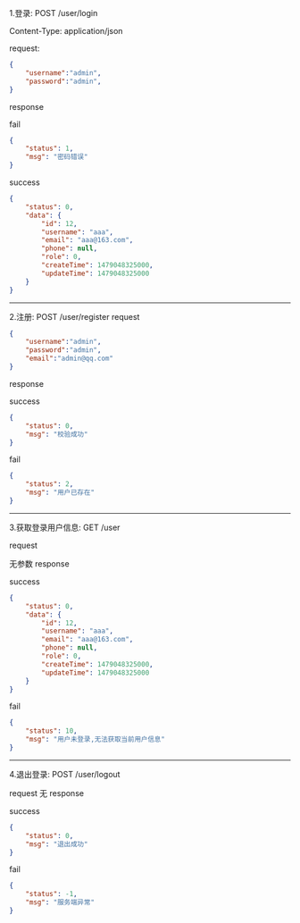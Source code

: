 1.登录: POST /user/login

Content-Type: application/json

request:
```json
{
	"username":"admin",
	"password":"admin",
}
```
response

fail
```json
{
    "status": 1,
    "msg": "密码错误"
}
```
success
```json
{
    "status": 0,
    "data": {
        "id": 12,
        "username": "aaa",
        "email": "aaa@163.com",
        "phone": null,
        "role": 0,
        "createTime": 1479048325000,
        "updateTime": 1479048325000
    }
}
```
---
2.注册: POST /user/register
request
```json
{
	"username":"admin",
	"password":"admin",
	"email":"admin@qq.com"
}
```

response

success
```json
{
    "status": 0,
    "msg": "校验成功"
}
```

fail
```json
{
    "status": 2,
    "msg": "用户已存在"
}
```
---
3.获取登录用户信息: GET /user

request

无参数
response

success
```json
{
    "status": 0,
    "data": {
        "id": 12,
        "username": "aaa",
        "email": "aaa@163.com",
        "phone": null,
        "role": 0,
        "createTime": 1479048325000,
        "updateTime": 1479048325000
    }
}
```

fail
```json
{
    "status": 10,
    "msg": "用户未登录,无法获取当前用户信息"
}
```
---
4.退出登录: POST /user/logout

request
无
response

success
```json
{
    "status": 0,
    "msg": "退出成功"
}
```

fail
```json
{
    "status": -1,
    "msg": "服务端异常"
}
```
